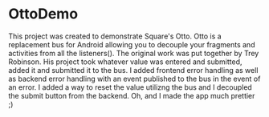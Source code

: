 OttoDemo
========
This project was created to demonstrate Square's Otto.  Otto is a replacement bus for Android allowing you to decouple your fragments and activities from all the listeners().  The original work was put together by Trey Robinson.  His project took whatever value was entered and submitted, added it and submitted it to the bus.  I added frontend error handling as well as backend error handling with an event published to the bus in the event of an error.  I added a way to reset the value utilizng the bus and I decoupled the submit button from the backend.  Oh, and I made the app much prettier ;)

